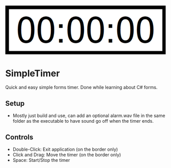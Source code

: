 ![alt text](https://github.com/Pocable/SimpleTimer/blob/master/image.PNG?raw=true)
# SimpleTimer
Quick and easy simple forms timer. Done while learning about C# forms.
## Setup
* Mostly just build and use, can add an optional alarm.wav file in the same folder as the executable to have sound go off when the timer ends.
## Controls
* Double-Click: Exit application (on the border only)
* Click and Drag: Move the timer (on the border only)
* Space: Start/Stop the timer
